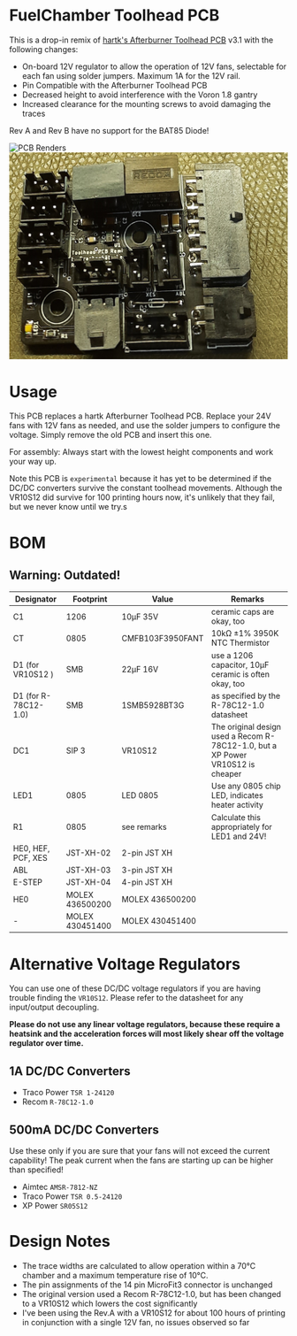 # FuelChamber Toolhead PCB

This is a drop-in remix of [hartk's Afterburner Toolhead PCB](https://github.com/hartk1213/Voron-Hardware/tree/master/Afterburner_Toolhead_PCB) v3.1 with the following changes:

- On-board 12V regulator to allow the operation of 12V fans, selectable for each fan using solder jumpers. Maximum 1A for the 12V rail.
- Pin Compatible with the Afterburner Toolhead PCB
- Decreased height to avoid interference with the Voron 1.8 gantry
- Increased clearance for the mounting screws to avoid damaging the traces

Rev A and Rev B have no support for the BAT85 Diode!

![PCB Renders](Images/front.png)
![Photo](Images/Photo.jpg)

# Usage

This PCB replaces a hartk Afterburner Toolhead PCB. Replace your 24V fans with 12V fans as needed, and use
the solder jumpers to configure the voltage. Simply remove the old PCB and insert this one.

For assembly: Always start with the lowest height components and work your way up.

Note this PCB is `experimental` because it has yet to be determined if the DC/DC converters survive the
constant toolhead movements. Although the VR10S12 did survive for 100 printing hours now, it's unlikely that they fail, but we never know until we try.s

# BOM

## Warning: Outdated!

| Designator           | Footprint       | Value            | Remarks
|----------------------|-----------------|------------------|--------------
| C1                   | 1206            | 10µF 35V         | ceramic caps are okay, too
| CT                   | 0805            | CMFB103F3950FANT | 10kΩ ±1% 3950K NTC Thermistor
| D1 (for VR10S12 )    | SMB             | 22µF 16V         | use a 1206 capacitor, 10µF ceramic is often okay, too
| D1 (for R-78C12-1.0) | SMB             | 1SMB5928BT3G     | as specified by the R-78C12-1.0 datasheet
| DC1                  | SIP 3           | VR10S12          | The original design used a Recom R-78C12-1.0, but a XP Power VR10S12 is cheaper
| LED1                 | 0805            | LED 0805         | Use any 0805 chip LED, indicates heater activity
| R1                   | 0805            | see remarks      | Calculate this appropriately for LED1 and 24V!
| HE0, HEF, PCF, XES   | JST-XH-02       | 2-pin JST XH     |
| ABL                  | JST-XH-03       | 3-pin JST XH     |
| E-STEP               | JST-XH-04       | 4-pin JST XH     |
| HE0                  | MOLEX 436500200 | MOLEX 436500200  |
| -                    | MOLEX 430451400 | MOLEX 430451400  |		

# Alternative Voltage Regulators

You can use one of these DC/DC voltage regulators if you are having trouble finding the `VR10S12`. Please refer
to the datasheet for any input/output decoupling.

__Please do not use any linear voltage regulators, because these require a heatsink and the acceleration forces will most likely shear off the voltage regulator over time.__

## 1A DC/DC Converters

- Traco Power `TSR 1-24120`
- Recom `R-78C12-1.0`

## 500mA DC/DC Converters

Use these only if you are sure that your fans will not exceed the current capability! The peak current when
the fans are starting up can be higher than specified!

- Aimtec `AMSR-7812-NZ`
- Traco Power `TSR 0.5-24120`
- XP Power `SR05S12`
 
# Design Notes

- The trace widths are calculated to allow operation within a 70°C chamber and a maximum temperature
  rise of 10°C.
- The pin assignments of the 14 pin MicroFit3 connector is unchanged
- The original version used a Recom R-78C12-1.0, but has been changed to a VR10S12 which lowers the cost significantly
- I've been using the Rev.A with a VR10S12 for about 100 hours of printing in conjunction with a single 12V fan, no issues observed so far